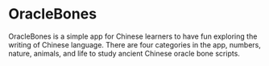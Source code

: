 # OracleBones
OracleBones is a simple app for Chinese learners to have fun exploring the writing of Chinese language. There are four categories in the app, numbers, nature, animals, and life to study ancient Chinese oracle bone scripts.

